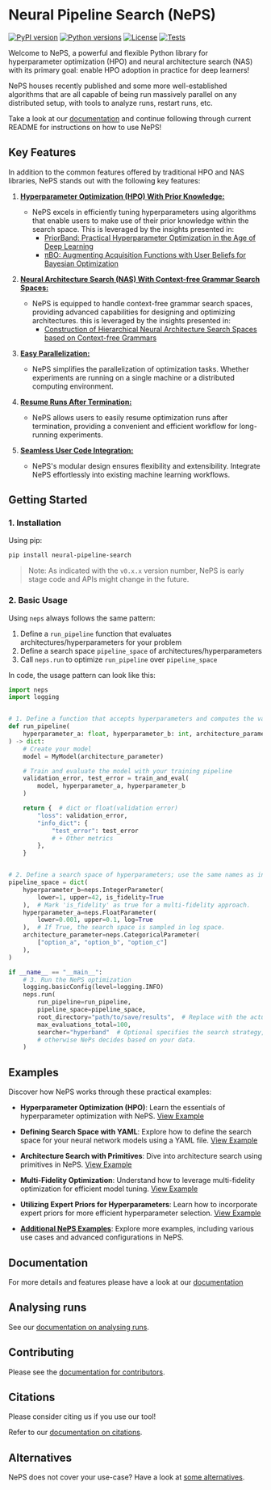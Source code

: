 # Neural Pipeline Search (NePS)

[![PyPI version](https://img.shields.io/pypi/v/neural-pipeline-search?color=informational)](https://pypi.org/project/neural-pipeline-search/)
[![Python versions](https://img.shields.io/pypi/pyversions/neural-pipeline-search)](https://pypi.org/project/neural-pipeline-search/)
[![License](https://img.shields.io/pypi/l/neural-pipeline-search?color=informational)](LICENSE)
[![Tests](https://github.com/automl/neps/actions/workflows/tests.yaml/badge.svg)](https://github.com/automl/neps/actions)

Welcome to NePS, a powerful and flexible Python library for hyperparameter optimization (HPO) and neural architecture search (NAS) with its primary goal: enable HPO adoption in practice for deep learners!

NePS houses recently published and some more well-established algorithms that are all capable of being run massively parallel on any distributed setup, with tools to analyze runs, restart runs, etc.

Take a look at our [documentation](https://automl.github.io/neps/latest/) and continue following through current README for instructions on how to use NePS!


## Key Features

In addition to the common features offered by traditional HPO and NAS libraries, NePS stands out with the following key features:

1. [**Hyperparameter Optimization (HPO) With Prior Knowledge:**](neps_examples/template/priorband_template.py)
    - NePS excels in efficiently tuning hyperparameters using algorithms that enable users to make use of their prior knowledge within the search space. This is leveraged by the insights presented in:
        - [PriorBand: Practical Hyperparameter Optimization in the Age of Deep Learning](https://arxiv.org/abs/2306.12370)
        - [πBO: Augmenting Acquisition Functions with User Beliefs for Bayesian Optimization](https://arxiv.org/abs/2204.11051)

2. [**Neural Architecture Search (NAS) With Context-free Grammar Search Spaces:**](neps_examples/basic_usage/architecture.py)
    - NePS is equipped to handle context-free grammar search spaces, providing advanced capabilities for designing and optimizing architectures. this is leveraged by the insights presented in:
        - [Construction of Hierarchical Neural Architecture Search Spaces based on Context-free Grammars](https://arxiv.org/abs/2211.01842)

3. [**Easy Parallelization:**](docs/parallelization.md)
    - NePS simplifies the parallelization of optimization tasks. Whether experiments are running on a single machine or a distributed computing environment.

4. [**Resume Runs After Termination:**](docs/parallelization.md)
    - NePS allows users to easily resume optimization runs after termination, providing a convenient and efficient workflow for long-running experiments.

5. [**Seamless User Code Integration:**](neps_examples/template/)
    - NePS's modular design ensures flexibility and extensibility. Integrate NePS effortlessly into existing machine learning workflows.

## Getting Started

### 1. Installation

Using pip:

```bash
pip install neural-pipeline-search
```

> Note: As indicated with the `v0.x.x` version number, NePS is early stage code and APIs might change in the future.

### 2. Basic Usage

Using `neps` always follows the same pattern:

1. Define a `run_pipeline` function that evaluates architectures/hyperparameters for your problem
1. Define a search space `pipeline_space` of architectures/hyperparameters
1. Call `neps.run` to optimize `run_pipeline` over `pipeline_space`

In code, the usage pattern can look like this:

```python
import neps
import logging


# 1. Define a function that accepts hyperparameters and computes the validation error
def run_pipeline(
    hyperparameter_a: float, hyperparameter_b: int, architecture_parameter: str
) -> dict:
    # Create your model
    model = MyModel(architecture_parameter)

    # Train and evaluate the model with your training pipeline
    validation_error, test_error = train_and_eval(
        model, hyperparameter_a, hyperparameter_b
    )

    return {  # dict or float(validation error)
        "loss": validation_error,
        "info_dict": {
            "test_error": test_error
            # + Other metrics
        },
    }


# 2. Define a search space of hyperparameters; use the same names as in run_pipeline
pipeline_space = dict(
    hyperparameter_b=neps.IntegerParameter(
        lower=1, upper=42, is_fidelity=True
    ),  # Mark 'is_fidelity' as true for a multi-fidelity approach.
    hyperparameter_a=neps.FloatParameter(
        lower=0.001, upper=0.1, log=True
    ),  # If True, the search space is sampled in log space.
    architecture_parameter=neps.CategoricalParameter(
        ["option_a", "option_b", "option_c"]
    ),
)

if __name__ == "__main__":
    # 3. Run the NePS optimization
    logging.basicConfig(level=logging.INFO)
    neps.run(
        run_pipeline=run_pipeline,
        pipeline_space=pipeline_space,
        root_directory="path/to/save/results",  # Replace with the actual path.
        max_evaluations_total=100,
        searcher="hyperband"  # Optional specifies the search strategy,
        # otherwise NePs decides based on your data.
    )
```

## Examples

Discover how NePS works through these practical examples:

* **Hyperparameter Optimization (HPO)**: Learn the essentials of hyperparameter optimization with NePS. [View Example](neps_examples/basic_usage/hyperparameters.py)

* **Defining Search Space with YAML**: Explore how to define the search space for your neural network models using a YAML file. [View Example](neps_examples/basic_usage/defining_search_space)

* **Architecture Search with Primitives**: Dive into architecture search using primitives in NePS. [View Example](neps_examples/basic_usage/architecture.py)

* **Multi-Fidelity Optimization**: Understand how to leverage multi-fidelity optimization for efficient model tuning. [View Example](neps_examples/efficiency/multi_fidelity.py)

* **Utilizing Expert Priors for Hyperparameters**: Learn how to incorporate expert priors for more efficient hyperparameter selection. [View Example](neps_examples/efficiency/expert_priors_for_hyperparameters.py)

* **[Additional NePS Examples](neps_examples/)**: Explore more examples, including various use cases and advanced configurations in NePS.


## Documentation

For more details and features please have a look at our [documentation](https://automl.github.io/neps/latest/)

## Analysing runs

See our [documentation on analysing runs](https://automl.github.io/neps/latest/analyse).

## Contributing

Please see the [documentation for contributors](https://automl.github.io/neps/latest/contributing/).

## Citations

Please consider citing us if you use our tool!

Refer to our [documentation on citations](https://automl.github.io/neps/latest/citations/).

## Alternatives

NePS does not cover your use-case? Have a look at [some alternatives](https://automl.github.io/neps/latest/alternatives).
